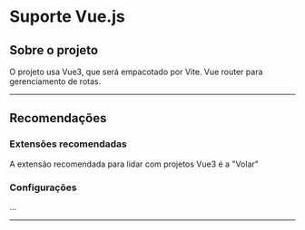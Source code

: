 # Suporte Vue.js

## Sobre o projeto

O projeto usa Vue3, que será empacotado por Vite. Vue router para gerenciamento de rotas.

---

## Recomendações


### Extensões recomendadas

A extensão recomendada para lidar com projetos Vue3 é a "Volar"


### Configurações
...


---
